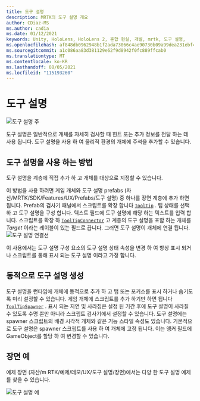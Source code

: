 ```yaml
---
title: 도구 설명
description: MRTK의 도구 설명 개요
author: CDiaz-MS
ms.author: cadia
ms.date: 01/12/2021
keywords: Unity, HoloLens, HoloLens 2, 혼합 현실, 개발, mrtk, 도구 설명,
ms.openlocfilehash: af848db0962948b1f2ada73066c4ae90730b09a99dea231ebf468a05441b85ef
ms.sourcegitcommit: a1c086aa83d381129e62f9d8942f0fc889ffcab0
ms.translationtype: MT
ms.contentlocale: ko-KR
ms.lasthandoff: 08/05/2021
ms.locfileid: "115193260"
---
```

# <a name="tooltip"></a>도구 설명

![도구 설명 주](../images/tooltip/MRTK_Tooltip_Main.png)

도구 설명은 일반적으로 개체를 자세히 검사할 때 힌트 또는 추가 정보를 전달 하는 데 사용 됩니다. 도구 설명을 사용 하 여 물리적 환경의 개체에 주석을 추가할 수 있습니다.

## <a name="how-to-use-a-tooltip"></a>도구 설명을 사용 하는 방법

도구 설명을 계층에 직접 추가 하 고 개체를 대상으로 지정할 수 있습니다.

이 방법을 사용 하려면 게임 개체와 도구 설명 prefabs (자산/MRTK/SDK/Features/UX/Prefabs/도구 설명) 중 하나를 장면 계층에 추가 하면 됩니다. Prefab의 검사기 패널에서 스크립트를 확장 합니다 [`ToolTip`](xref:Microsoft.MixedReality.Toolkit.UI.ToolTip) . 팁 상태를 선택 하 고 도구 설명을 구성 합니다.  텍스트 필드에 도구 설명에 해당 하는 텍스트를 입력 합니다. 스크립트를 확장 하 [`ToolTipConnector`](xref:Microsoft.MixedReality.Toolkit.UI.ToolTipConnector) 고 계층의 도구 설명을 포함 하는 개체를 *Target* 이라는 레이블이 있는 필드로 끕니다. 그러면 도구 설명이 개체에 연결 됩니다.
![도구 설명 연결선](../images/tooltip/MRTK_Tooltip_Connector.png)

이 사용에서는 도구 설명 구성 요소의 도구 설명 상태 속성을 변경 하 여 항상 표시 되거나 스크립트를 통해 표시 되는 도구 설명 이라고 가정 합니다.

## <a name="dynamically-spawning-tooltips"></a>동적으로 도구 설명 생성

도구 설명을 런타임에 개체에 동적으로 추가 하 고 탭 또는 포커스를 표시 하거나 숨기도록 미리 설정할 수 있습니다. 게임 개체에 스크립트를 추가 하기만 하면 됩니다 [`ToolTipSpawner`](xref:Microsoft.MixedReality.Toolkit.UI.ToolTipSpawner) . 표시 되는 지연 및 사라짐은 설정 된 기간 후에 도구 설명이 사라질 수 있도록 수명 뿐만 아니라 스크립트 검사기에서 설정할 수 있습니다. 도구 설명에는 spawner 스크립트의 배경 시각적 개체와 같은 기능 스타일 속성도 있습니다. 기본적으로 도구 설명은 spawner 스크립트를 사용 하 여 개체에 고정 됩니다. 이는 앵커 필드에 GameObject를 할당 하 여 변경할 수 있습니다.

## <a name="example-scene"></a>장면 예

예제 장면 (자산/m RTK/예제/데모/UX/도구 설명/장면)에서는 다양 한 도구 설명 예제를 찾을 수 있습니다.

![도구 설명 예](../images/tooltip/MRTK_Tooltip_Examples.png)
